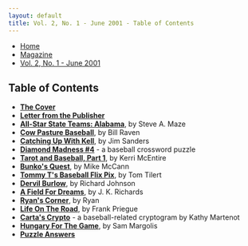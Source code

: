 ```yaml
---
layout: default
title: Vol. 2, No. 1 - June 2001 - Table of Contents
---
```

<nav class="breadcrumb" aria-label="breadcrumbs">
  <ul>
    <li><a href="{{ site.url }}{{ site.baseurl }}/index.html">Home</a></li>
    <li><a href="../magazine-home.html">Magazine</a></li>
    <li class="is-active"><a href="#" aria-current="page">Vol. 2, No. 1 - June 2001</a></li>
  </ul>
</nav>

<section>
  <h1>Table of Contents</h1>

  <ul>
    <li><a href="bi_vol_2_no_1_cover.html"><strong>The Cover</strong></a></li>
    <li><a href="bi_vol_2_no_1_letter_from_publisher.html"><strong>Letter from the Publisher</strong></a></li>
    <li><a href="bi_vol_2_no_1_all_alabama_team.html"><strong>All-Star State Teams:  Alabama</strong></a>, by Steve A. Maze</li>
    <li><a href="bi_vol_2_no_1_cow_pasture.html"><strong>Cow Pasture Baseball</strong></a>, by Bill Raven</li>
    <li><a href="bi_vol_2_no_1_kell.html"><strong>Catching Up With Kell</strong></a>, by Jim Sanders</li>
    <li><a href="bi_vol_2_no_1_diamond_madness.html"><strong>Diamond Madness #4</strong></a> - a baseball crossword puzzle</li>
    <li><a href="bi_vol_2_no_1_tarot_1.html"><strong>Tarot and Baseball, Part 1</strong></a>, by Kerri McEntire</li>
    <li><a href="bi_vol_2_no_1_bunkos_quest.html"><strong>Bunko's Quest</strong></a>, by Mike McCann</li>
    <li><a href="bi_vol_2_no_1_tommy_t.html"><strong>Tommy T's Baseball Flix Pix</strong></a>, by Tom Tilert</li>
    <li><a href="bi_vol_2_no_1_dervil_burlow.html"><strong>Dervil Burlow</strong></a>, by Richard Johnson</li>
    <li><a href="bi_vol_2_no_1_field_for_dreams.html"><strong>A Field For Dreams</strong></a>, by J. K. Richards</li>
    <li><a href="bi_vol_2_no_1_ryans_corner.html"><strong>Ryan's Corner</strong></a>, by Ryan</li>
    <li><a href="bi_vol_2_no_1_life_on_the_road.html"><strong>Life On The Road</strong></a>, by Frank Priegue</li>
    <li><a href="bi_vol_2_no_1_cartas_crypto.html"><strong>Carta's Crypto</strong></a> - a baseball-related cryptogram by Kathy Martenot</li>
    <li><a href="bi_vol_2_no_1_hungary_for_the_game.html"><strong>Hungary For The Game</strong></a>, by Sam Margolis</li>
    <li><a href="bi_vol_2_no_1_puzzle_answers.html"><strong>Puzzle Answers</strong></a></li>
  </ul>

</section>
